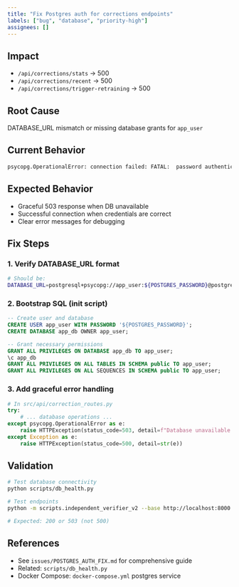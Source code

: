 ```yaml
---
title: "Fix Postgres auth for corrections endpoints"
labels: ["bug", "database", "priority-high"]
assignees: []
---
```


## Impact
- `/api/corrections/stats` → 500
- `/api/corrections/recent` → 500
- `/api/corrections/trigger-retraining` → 500

## Root Cause
DATABASE_URL mismatch or missing database grants for `app_user`

## Current Behavior
```python
psycopg.OperationalError: connection failed: FATAL:  password authentication failed for user "app_user"
```

## Expected Behavior
- Graceful 503 response when DB unavailable
- Successful connection when credentials are correct
- Clear error messages for debugging

## Fix Steps

### 1. Verify DATABASE_URL format
```bash
# Should be:
DATABASE_URL=postgresql+psycopg://app_user:${POSTGRES_PASSWORD}@postgres:5432/app_db
```

### 2. Bootstrap SQL (init script)
```sql
-- Create user and database
CREATE USER app_user WITH PASSWORD '${POSTGRES_PASSWORD}';
CREATE DATABASE app_db OWNER app_user;

-- Grant necessary permissions
GRANT ALL PRIVILEGES ON DATABASE app_db TO app_user;
\c app_db
GRANT ALL PRIVILEGES ON ALL TABLES IN SCHEMA public TO app_user;
GRANT ALL PRIVILEGES ON ALL SEQUENCES IN SCHEMA public TO app_user;
```

### 3. Add graceful error handling
```python
# In src/api/correction_routes.py
try:
    # ... database operations ...
except psycopg.OperationalError as e:
    raise HTTPException(status_code=503, detail=f"Database unavailable: {e}")
except Exception as e:
    raise HTTPException(status_code=500, detail=str(e))
```

## Validation
```bash
# Test database connectivity
python scripts/db_health.py

# Test endpoints
python -m scripts.independent_verifier_v2 --base http://localhost:8000

# Expected: 200 or 503 (not 500)
```

## References
- See `issues/POSTGRES_AUTH_FIX.md` for comprehensive guide
- Related: `scripts/db_health.py`
- Docker Compose: `docker-compose.yml` postgres service

